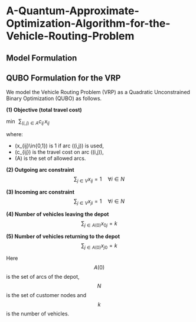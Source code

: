 # A-Quantum-Approximate-Optimization-Algorithm-for-the-Vehicle-Routing-Problem

## Model Formulation

## QUBO Formulation for the VRP

We model the Vehicle Routing Problem (VRP) as a Quadratic Unconstrained Binary Optimization (QUBO) as follows. 

**(1) Objective (total travel cost)**

$\min \;\; \sum_{(i,j)\in A} c_{ij}\,x_{ij}$

where:
- \(x_{ij}\in\{0,1\}\) is 1 if arc \((i,j)\) is used,
- \(c_{ij}\) is the travel cost on arc \((i,j)\),
- \(A\) is the set of allowed arcs.

**(2) Outgoing arc constraint**  
$$
\sum_{j \in V} x_{ij} = 1 \quad \forall i \in N
$$

**(3) Incoming arc constraint**  
$$
\sum_{j \in V} x_{ji} = 1 \quad \forall i \in N
$$

**(4) Number of vehicles leaving the depot**  
$$
\sum_{j \in A(0)} x_{0j} = k
$$

**(5) Number of vehicles returning to the depot**  
$$
\sum_{j \in A(0)} x_{j0} = k
$$

Here $$A(0)$$ is the set of arcs of the depot, $$N$$ is the set of customer nodes and $$k$$ is the number of vehicles.

